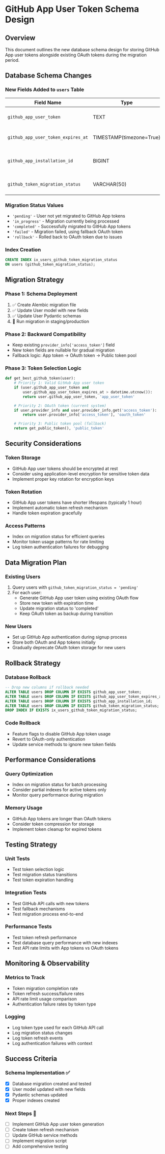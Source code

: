 # GitHub App User Token Schema Design

## Overview
This document outlines the new database schema design for storing GitHub App user tokens alongside existing OAuth tokens during the migration period.

## Database Schema Changes

### New Fields Added to `users` Table

| Field Name | Type | Nullable | Default | Description |
|------------|------|----------|---------|-------------|
| `github_app_user_token` | TEXT | YES | NULL | Encrypted GitHub App user token |
| `github_app_user_token_expires_at` | TIMESTAMP(timezone=True) | YES | NULL | Token expiration timestamp |
| `github_app_installation_id` | BIGINT | YES | NULL | GitHub App installation ID for this user |
| `github_token_migration_status` | VARCHAR(50) | NO | 'pending' | Migration status tracker |

### Migration Status Values
- `'pending'` - User not yet migrated to GitHub App tokens
- `'in_progress'` - Migration currently being processed
- `'completed'` - Successfully migrated to GitHub App tokens
- `'failed'` - Migration failed, using fallback OAuth token
- `'rollback'` - Rolled back to OAuth token due to issues

### Index Creation
```sql
CREATE INDEX ix_users_github_token_migration_status
ON users (github_token_migration_status);
```

## Migration Strategy

### Phase 1: Schema Deployment
1. ✅ Create Alembic migration file
2. ✅ Update User model with new fields
3. ✅ Update User Pydantic schemas
4. 🔄 Run migration in staging/production

### Phase 2: Backward Compatibility
- Keep existing `provider_info['access_token']` field
- New token fields are nullable for gradual migration
- Fallback logic: App token → OAuth token → Public token pool

### Phase 3: Token Selection Logic
```python
def get_best_github_token(user):
    # Priority 1: Valid GitHub App user token
    if (user.github_app_user_token and
        user.github_app_user_token_expires_at > datetime.utcnow()):
        return user.github_app_user_token, 'app_user_token'

    # Priority 2: OAuth token (current system)
    if user.provider_info and user.provider_info.get('access_token'):
        return user.provider_info['access_token'], 'oauth_token'

    # Priority 3: Public token pool (fallback)
    return get_public_token(), 'public_token'
```

## Security Considerations

### Token Storage
- GitHub App user tokens should be encrypted at rest
- Consider using application-level encryption for sensitive token data
- Implement proper key rotation for encryption keys

### Token Rotation
- GitHub App user tokens have shorter lifespans (typically 1 hour)
- Implement automatic token refresh mechanism
- Handle token expiration gracefully

### Access Patterns
- Index on migration status for efficient queries
- Monitor token usage patterns for rate limiting
- Log token authentication failures for debugging

## Data Migration Plan

### Existing Users
1. Query users with `github_token_migration_status = 'pending'`
2. For each user:
   - Generate GitHub App user token using existing OAuth flow
   - Store new token with expiration time
   - Update migration status to 'completed'
   - Keep OAuth token as backup during transition

### New Users
- Set up GitHub App authentication during signup process
- Store both OAuth and App tokens initially
- Gradually deprecate OAuth token storage for new users

## Rollback Strategy

### Database Rollback
```sql
-- Drop new columns if rollback needed
ALTER TABLE users DROP COLUMN IF EXISTS github_app_user_token;
ALTER TABLE users DROP COLUMN IF EXISTS github_app_user_token_expires_at;
ALTER TABLE users DROP COLUMN IF EXISTS github_app_installation_id;
ALTER TABLE users DROP COLUMN IF EXISTS github_token_migration_status;
DROP INDEX IF EXISTS ix_users_github_token_migration_status;
```

### Code Rollback
- Feature flags to disable GitHub App token usage
- Revert to OAuth-only authentication
- Update service methods to ignore new token fields

## Performance Considerations

### Query Optimization
- Index on migration status for batch processing
- Consider partial indexes for active tokens only
- Monitor query performance during migration

### Memory Usage
- GitHub App tokens are longer than OAuth tokens
- Consider token compression for storage
- Implement token cleanup for expired tokens

## Testing Strategy

### Unit Tests
- Test token selection logic
- Test migration status transitions
- Test token expiration handling

### Integration Tests
- Test GitHub API calls with new tokens
- Test fallback mechanisms
- Test migration process end-to-end

### Performance Tests
- Test token refresh performance
- Test database query performance with new indexes
- Test API rate limits with App tokens vs OAuth tokens

## Monitoring & Observability

### Metrics to Track
- Token migration completion rate
- Token refresh success/failure rates
- API rate limit usage comparison
- Authentication failure rates by token type

### Logging
- Log token type used for each GitHub API call
- Log migration status changes
- Log token refresh events
- Log authentication failures with context

## Success Criteria

### Schema Implementation ✅
- [x] Database migration created and tested
- [x] User model updated with new fields
- [x] Pydantic schemas updated
- [x] Proper indexes created

### Next Steps 🔄
- [ ] Implement GitHub App user token generation
- [ ] Create token refresh mechanism
- [ ] Update GitHub service methods
- [ ] Implement migration script
- [ ] Add comprehensive testing